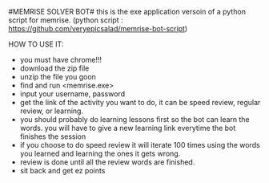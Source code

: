 #MEMRISE SOLVER BOT#
this is the exe application versoin of a python script for memrise. (python script : https://github.com/veryepicsalad/memrise-bot-script)

HOW TO USE IT:
- you must have chrome!!!
- download the zip file
- unzip the file you goon
- find and run <memrise.exe>
- input your username, password
- get the link of the activity you want to do, it can be speed review, regular review, or learning. 
- you should probably do learning lessons first so the bot can learn the words. you will have to give a new learning link everytime the bot finishes the session
- if you choose to do speed review it will iterate 100 times using the words you learned and learning the ones it gets wrong. 
- review is done until all the review words are finished.
- sit back and get ez points

